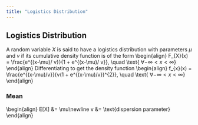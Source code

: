 ```yaml
---
title: "Logistics Distribution"
---
```


## Logistics Distribution

A random variable $X$ is said to have a logistics distribution with parameters $\mu$ and $v$ if its cumulative density function is of the form
\begin{align}
        F_{X}(x) = \frac{e^{(x-\mu)/ v}}{1 + e^{(x-\mu)/ v}}, \quad \text{ $\forall - \infty < x < \infty$}
    \end{align}
Differentiating to get the density function
\begin{align}
        f_{x}(x) = \frac{e^{(x-\mu)/v}}{v(1 + e^{(x-\mu)/v})^{2}}, \quad \text{ $\forall -\infty < x < \infty$}
    \end{align}

### Mean

\begin{align}
        E[X] &= \mu\newline
        v &= \text{dispersion parameter}
    \end{align}
